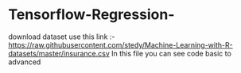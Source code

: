 # Tensorflow-Regression-
download dataset use this link :-  https://raw.githubusercontent.com/stedy/Machine-Learning-with-R-datasets/master/insurance.csv
In this file you can see code basic to advanced 

